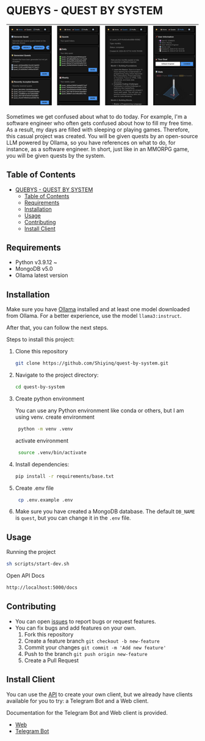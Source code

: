 # QUEBYS - QUEST BY SYSTEM

| ![Home](docs/images/web/home.png) | ![Quests](docs/images/web/quests.png) | ![Detail Quest](docs/images/web/detail.png) | ![Profile](docs/images/web/profile.png) |
|:---:|:---:|:---:|:---:|

Sometimes we get confused about what to do today. For example, I'm a software engineer who often gets confused about how to fill my free time. As a result, my days are filled with sleeping or playing games. Therefore, this casual project was created. You will be given quests by an open-source LLM powered by Ollama, so you have references on what to do, for instance, as a software engineer. In short, just like in an MMORPG game, you will be given quests by the system.

## Table of Contents
- [QUEBYS - QUEST BY SYSTEM](#quebys---quest-by-system)
  - [Table of Contents](#table-of-contents)
  - [Requirements](#requirements)
  - [Installation](#installation)
  - [Usage](#usage)
  - [Contributing](#contributing)
  - [Install Client](#install-client)


## Requirements
- Python v3.9.12 ~
- MongoDB  v5.0
- Ollama latest version

## Installation
Make sure you have [Ollama](https://ollama.com/)  installed and at least one model downloaded from Ollama. For a better experience, use the model `llama3:instruct`.

After that, you can follow the next steps.

Steps to install this project:

1. Clone this repository
    ```bash
    git clone https://github.com/Shiyinq/quest-by-system.git
    ```
2. Navigate to the project directory:
    ```bash
    cd quest-by-system
    ```
3. Create python environment
   
   You can use any Python environment like conda or others, but I am using venv.
   create environment
   ```bash
    python -m venv .venv
   ```
   activate environment
   ```bash
    source .venv/bin/activate
   ```
4. Install dependencies:
    ```bash
    pip install -r requirements/base.txt
    ```
5. Create .env file
   ```bash
    cp .env.example .env
   ```
6. Make sure you have created a MongoDB database. The default `DB_NAME` is `quest`, but you can change it in the `.env` file.

## Usage
Running the project
```bash
sh scripts/start-dev.sh  
```
Open API Docs
 ```bash
 http://localhost:5000/docs
 ```

## Contributing
- You can open [issues](https://github.com/Shiyinq/quest-by-system/issues) to report bugs or request features.
- You can fix bugs and add features on your own.
  1. Fork this repository
  2. Create a feature branch `git checkout -b new-feature`
  3. Commit your changes `git commit -m 'Add new feature'`
  4. Push to the branch `git push origin new-feature`
  5. Create a Pull Request
   

## Install Client
You can use the [API](http://localhost:5000/docs) to create your own client, but we already have clients available for you to try: a Telegram Bot and a Web client.

Documentation for the Telegram Bot and Web client is provided.
- [Web](./client/web/README.md)
- [Telegram Bot](./client/telegram-bot/README.md)